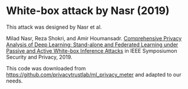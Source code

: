# White-box attack by Nasr (2019)

This attack was designed by Nasr et al.

Milad Nasr, Reza Shokri, and Amir Houmansadr. [Comprehensive Privacy Analysis of Deep Learning: Stand-alone and Federated Learning under Passive and Active White-box Inference Attacks](https://www.comp.nus.edu.sg/~reza/files/Shokri-SP2019.pdf) in IEEE Symposiumon Security and Privacy, 2019.

This code was downloaded from https://github.com/privacytrustlab/ml_privacy_meter and adapted to our needs.
